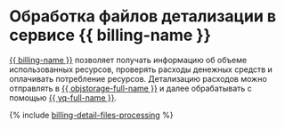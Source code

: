 # Обработка файлов детализации в сервисе {{ billing-name }}

[{{ billing-name }}](../../billing/index.yaml) позволяет получать информацию об объеме использованных ресурсов, проверять расходы денежных средств и оплачивать потребление ресурсов. Детализацию расходов можно отправлять в [{{ objstorage-full-name }}](../../storage/index.yaml) и далее обрабатывать с помощью [{{ yq-full-name }}](../../query/index.yaml).

{% include [billing-detail-files-processing](../../_tutorials/dataplatform/billing-detail-files-processing.md) %}
